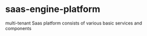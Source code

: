 # saas-engine-platform
multi-tenant Saas platform consists of various basic services and components
